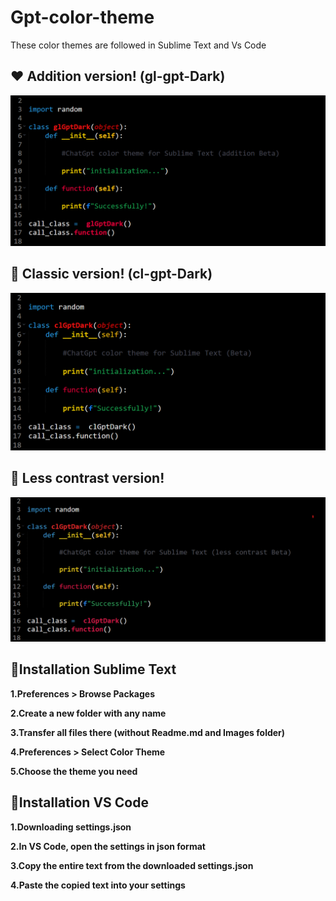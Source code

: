 # Gpt-color-theme
These color themes are followed in Sublime Text and Vs Code

<h2> ❤️ Addition version! (gl-gpt-Dark)</h2>

![Image alt](https://github.com/giwih/Gpt-color-theme/raw/main/images/gpt-addition.png)

<h2> 🖤 Classic version! (cl-gpt-Dark)</h2>

![Image alt](https://github.com/giwih/Gpt-color-theme/raw/main/images/gpt.png)

<h2>🧡 Less contrast version!</h2>

![Image alt](https://github.com/giwih/Gpt-color-theme/raw/main/images/contrast.png)

<h2>🌈Installation Sublime Text</h2>

<b>1.Preferences > Browse Packages 

2.Create a new folder with any name 

3.Transfer all files there (without Readme.md and Images folder) 

4.Preferences > Select Color Theme 

5.Choose the theme you need </b>


<h2>🦀Installation VS Code</h2>

<b>1.Downloading settings.json

2.In VS Code, open the settings in json format

3.Copy the entire text from the downloaded settings.json

4.Paste the copied text into your settings </b>
